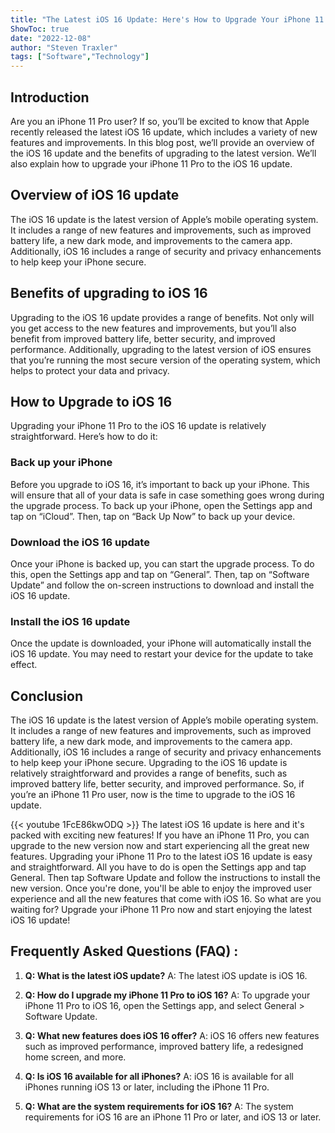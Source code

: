 ```yaml
---
title: "The Latest iOS 16 Update: Here's How to Upgrade Your iPhone 11 Pro Now!"
ShowToc: true 
date: "2022-12-08"
author: "Steven Traxler" 
tags: ["Software","Technology"]
---
```

## Introduction
Are you an iPhone 11 Pro user? If so, you’ll be excited to know that Apple recently released the latest iOS 16 update, which includes a variety of new features and improvements. In this blog post, we’ll provide an overview of the iOS 16 update and the benefits of upgrading to the latest version. We’ll also explain how to upgrade your iPhone 11 Pro to the iOS 16 update. 

## Overview of iOS 16 update
The iOS 16 update is the latest version of Apple’s mobile operating system. It includes a range of new features and improvements, such as improved battery life, a new dark mode, and improvements to the camera app. Additionally, iOS 16 includes a range of security and privacy enhancements to help keep your iPhone secure. 

## Benefits of upgrading to iOS 16
Upgrading to the iOS 16 update provides a range of benefits. Not only will you get access to the new features and improvements, but you’ll also benefit from improved battery life, better security, and improved performance. Additionally, upgrading to the latest version of iOS ensures that you’re running the most secure version of the operating system, which helps to protect your data and privacy. 

## How to Upgrade to iOS 16
Upgrading your iPhone 11 Pro to the iOS 16 update is relatively straightforward. Here’s how to do it: 

### Back up your iPhone
Before you upgrade to iOS 16, it’s important to back up your iPhone. This will ensure that all of your data is safe in case something goes wrong during the upgrade process. To back up your iPhone, open the Settings app and tap on “iCloud”. Then, tap on “Back Up Now” to back up your device. 

### Download the iOS 16 update
Once your iPhone is backed up, you can start the upgrade process. To do this, open the Settings app and tap on “General”. Then, tap on “Software Update” and follow the on-screen instructions to download and install the iOS 16 update. 

### Install the iOS 16 update
Once the update is downloaded, your iPhone will automatically install the iOS 16 update. You may need to restart your device for the update to take effect. 

## Conclusion
The iOS 16 update is the latest version of Apple’s mobile operating system. It includes a range of new features and improvements, such as improved battery life, a new dark mode, and improvements to the camera app. Additionally, iOS 16 includes a range of security and privacy enhancements to help keep your iPhone secure. Upgrading to the iOS 16 update is relatively straightforward and provides a range of benefits, such as improved battery life, better security, and improved performance. So, if you’re an iPhone 11 Pro user, now is the time to upgrade to the iOS 16 update.

{{< youtube 1FcE86kwODQ >}} 
The latest iOS 16 update is here and it's packed with exciting new features! If you have an iPhone 11 Pro, you can upgrade to the new version now and start experiencing all the great new features. Upgrading your iPhone 11 Pro to the latest iOS 16 update is easy and straightforward. All you have to do is open the Settings app and tap General. Then tap Software Update and follow the instructions to install the new version. Once you're done, you'll be able to enjoy the improved user experience and all the new features that come with iOS 16. So what are you waiting for? Upgrade your iPhone 11 Pro now and start enjoying the latest iOS 16 update!

## Frequently Asked Questions (FAQ) :
1. **Q: What is the latest iOS update?** 
A: The latest iOS update is iOS 16. 

2. **Q: How do I upgrade my iPhone 11 Pro to iOS 16?** 
A: To upgrade your iPhone 11 Pro to iOS 16, open the Settings app, and select General > Software Update.

3. **Q: What new features does iOS 16 offer?** 
A: iOS 16 offers new features such as improved performance, improved battery life, a redesigned home screen, and more. 

4. **Q: Is iOS 16 available for all iPhones?** 
A: iOS 16 is available for all iPhones running iOS 13 or later, including the iPhone 11 Pro.

5. **Q: What are the system requirements for iOS 16?** 
A: The system requirements for iOS 16 are an iPhone 11 Pro or later, and iOS 13 or later.


